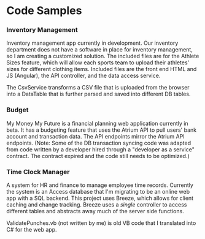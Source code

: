 # Code Samples #

### Inventory Management ###

Inventory management app currently in development. Our inventory department does not have a software in place for inventory management, so I am creating a customized solution. The included files are for the Athlete Sizes feature, which will allow each sports team to upload their athletes' sizes for different clothing items. Included files are the front end HTML and JS (Angular), the API controller, and the data access service.

The CsvService transforms a CSV file that is uploaded from the browser into a DataTable that is further parsed and saved into different DB tables.

### Budget ###

My Money My Future is a financial planning web application currently in beta. It has a budgeting feature that uses the Atrium API to pull users' bank account and transaction data. The API endpoints mirror the Atrium API endpoints. (Note: Some of the DB transaction syncing code was adapted from code written by a developer hired through a "developer as a service" contract. The contract expired and the code still needs to be optimized.)

### Time Clock Manager ###

A system for HR and finance to manage employee time records. Currently the system is an Access database that I'm migrating to be an online web app with a SQL backend. This project uses Breeze, which allows for client caching and change tracking. Breeze uses a _single_ controller to access different tables and abstracts away much of the server side functions. 

ValidatePunches.vb (not written by me) is old VB code that  I translated into C# for the web app. 
